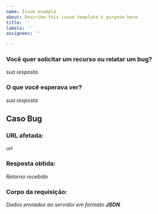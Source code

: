 ```yaml
---
name: Issue example
about: Describe this issue template's purpose here.
title: ''
labels: ''
assignees: ''

---
```


### Você quer solicitar um recurso ou relatar um bug?
_sua resposta_
### O que você esperava ver?
_sua resposta_
## Caso Bug
### URL afetada:
_url_
### Resposta obtida:
_Retorno recebido_
### Corpo da requisição:
_Dados enviados ao servidor em formato **JSON**_
